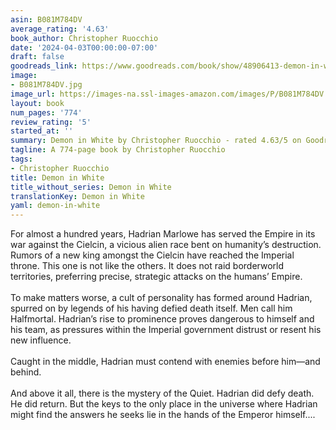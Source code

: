 ```yaml
---
asin: B081M784DV
average_rating: '4.63'
book_author: Christopher Ruocchio
date: '2024-04-03T00:00:00-07:00'
draft: false
goodreads_link: https://www.goodreads.com/book/show/48906413-demon-in-white
image:
- B081M784DV.jpg
image_url: https://images-na.ssl-images-amazon.com/images/P/B081M784DV.01._SCLZZZZZZZ.jpg
layout: book
num_pages: '774'
review_rating: '5'
started_at: ''
summary: Demon in White by Christopher Ruocchio - rated 4.63/5 on Goodreads
tagline: A 774-page book by Christopher Ruocchio
tags:
- Christopher Ruocchio
title: Demon in White
title_without_series: Demon in White
translationKey: Demon in White
yaml: demon-in-white
---
```


For almost a hundred years, Hadrian Marlowe has served the Empire in its war against the Cielcin, a vicious alien race bent on humanity’s destruction. Rumors of a new king amongst the Cielcin have reached the Imperial throne. This one is not like the others. It does not raid borderworld territories, preferring precise, strategic attacks on the humans’ Empire.<br /><br />To make matters worse, a cult of personality has formed around Hadrian, spurred on by legends of his having defied death itself. Men call him Halfmortal. Hadrian’s rise to prominence proves dangerous to himself and his team, as pressures within the Imperial government distrust or resent his new influence.<br /><br />Caught in the middle, Hadrian must contend with enemies before him—and behind.<br /><br />And above it all, there is the mystery of the Quiet. Hadrian did defy death. He did return. But the keys to the only place in the universe where Hadrian might find the answers he seeks lie in the hands of the Emperor himself....